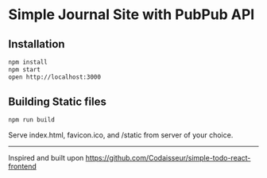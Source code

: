 # Simple Journal Site with PubPub API

## Installation

```bash
npm install
npm start
open http://localhost:3000
```

## Building Static files

```bash
npm run build
```
Serve index.html, favicon.ico, and /static from server of your choice.

------------------
Inspired and built upon https://github.com/Codaisseur/simple-todo-react-frontend